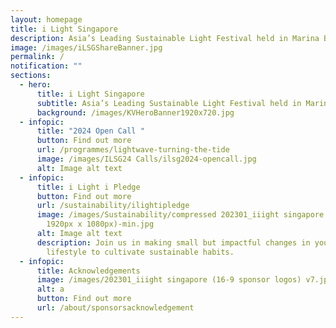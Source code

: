 ```yaml
---
layout: homepage
title: i Light Singapore
description: Asia’s Leading Sustainable Light Festival held in Marina Bay
image: /images/iLSGShareBanner.jpg
permalink: /
notification: ""
sections:
  - hero:
      title: i Light Singapore
      subtitle: Asia’s Leading Sustainable Light Festival held in Marina Bay
      background: /images/KVHeroBanner1920x720.jpg
  - infopic:
      title: "2024 Open Call "
      button: Find out more
      url: /programmes/lightwave-turning-the-tide
      image: /images/ILSG24 Calls/ilsg2024-opencall.jpg
      alt: Image alt text
  - infopic:
      title: i Light i Pledge
      button: Find out more
      url: /sustainability/ilightipledge
      image: /images/Sustainability/compressed 202301_iiight singapore (ilip banner -
        1920px x 1080px)-min.jpg
      alt: Image alt text
      description: Join us in making small but impactful changes in your daily
        lifestyle to cultivate sustainable habits.
  - infopic:
      title: Acknowledgements
      image: /images/202301_iiight singapore (16-9 sponsor logos) v7.jpg
      alt: a
      button: Find out more
      url: /about/sponsorsacknowledgement
---
```

